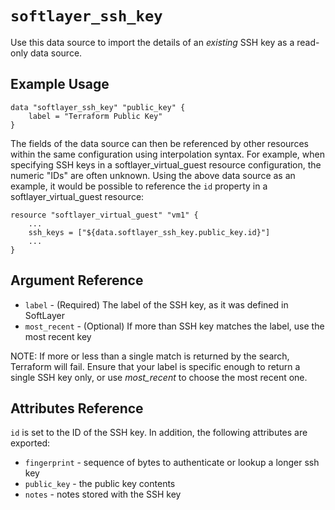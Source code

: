 # `softlayer_ssh_key`

Use this data source to import the details of an *existing* SSH key as a read-only data source.

## Example Usage

```hcl
data "softlayer_ssh_key" "public_key" {
    label = "Terraform Public Key"
}
```

The fields of the data source can then be referenced by other resources within the same configuration using
interpolation syntax. For example, when specifying SSH keys in a softlayer_virtual_guest resource configuration,
the numeric "IDs" are often unknown. Using the above data source as an example, it would be possible to
reference the `id` property in a softlayer_virtual_guest resource:

```hcl
resource "softlayer_virtual_guest" "vm1" {
    ...
    ssh_keys = ["${data.softlayer_ssh_key.public_key.id}"]
    ...
}
```

## Argument Reference

* `label` - (Required) The label of the SSH key, as it was defined in SoftLayer
* `most_recent` - (Optional) If more than SSH key matches the label, use the most recent key

NOTE: If more or less than a single match is returned by the search, Terraform will fail.
Ensure that your label is specific enough to return a single SSH key only,
or use *most_recent* to choose the most recent one.

## Attributes Reference

`id` is set to the ID of the SSH key.  In addition, the following attributes are exported:

* `fingerprint` - sequence of bytes to authenticate or lookup a longer ssh key
* `public_key` - the public key contents
* `notes` - notes stored with the SSH key
